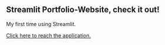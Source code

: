 ## Streamlit Portfolio-Website, check it out!

My first time using Streamlit.

[Click here to reach the application.](https://waiee-streamlit-portfolio-website-main-eyqdee.streamlitapp.com)
